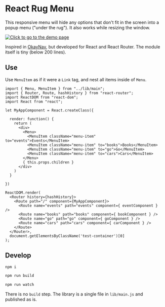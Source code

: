 # React Rug Menu

This responsive menu will hide any options that don't fit in the screen into 
a popup menu ("under the rug"). It also works while resizing the window.

<a href="http://koliseoapi.github.io/react-rug-menu/">
<img src="http://koliseoapi.github.io/react-rug-menu/Screencast.mp4.gif" title="Click to go to the demo page">
</a>

Inspired in [OkayNav](https://github.com/VPenkov/okayNav), but developed for 
React and React Router. The module itself is tiny (below 200 lines).

## Use

Use `MenuItem` as if it were a `Link` tag, and nest all items inside of `Menu`. 

```
import { Menu, MenuItem } from "../lib/main";
import { Router, Route, hashHistory } from "react-router";
import ReactDOM from "react-dom";
import React from "react";

let MyAppComponent = React.createClass({

  render: function() {
    return (
      <div>
        <Menu>
          <MenuItem className="menu-item" to="events">Events</MenuItem>
          <MenuItem className="menu-item" to="books">Books</MenuItem>
          <MenuItem className="menu-item" to="go">Go</MenuItem>
          <MenuItem className="menu-item" to="cars">Cars</MenuItem>
        </Menu>
        { this.props.children }
      </div>
    )
  }

})

ReactDOM.render(
  <Router history={hashHistory}>
    <Route path="/" component={MyAppComponent}>
      <Route name="events" path="events" component={ eventComponent } />
      <Route name="books" path="books" component={ bookComponent } />
      <Route name="go" path="go" component={ goComponent } />
      <Route name="cars" path="cars" component={ carComponent } />
    </Route>
  </Router>, 
  document.getElementsByClassName('test-container')[0]
);
```

## Develop

```bash
npm i

npm run build

npm run watch
```

There is no `build` step. The library is a single file in `lib/main.js` and published as is.